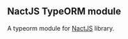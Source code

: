 ## NactJS TypeORM module
A typeorm module for [NactJS](https://github.com/whatmeusername/NactJS) library.
